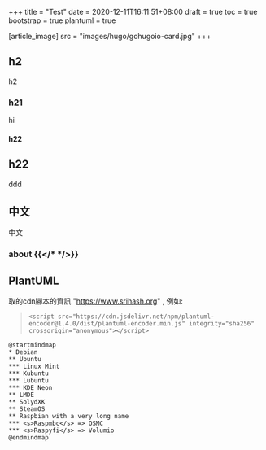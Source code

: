+++
title = "Test"
date = 2020-12-11T16:11:51+08:00
draft = true
toc = true
bootstrap = true
plantuml = true

[article_image]
    src = "images/hugo/gohugoio-card.jpg"
+++

## h2

h2

### h21

hi

#### h22


## h22

ddd

## 中文

中文

### about {{</* */>}}

## PlantUML

取的cdn腳本的資訊 "https://www.srihash.org" , 例如:

> ``<script src="https://cdn.jsdelivr.net/npm/plantuml-encoder@1.4.0/dist/plantuml-encoder.min.js" integrity="sha256" crossorigin="anonymous"></script>``

```plantuml
@startmindmap
* Debian
** Ubuntu
*** Linux Mint
*** Kubuntu
*** Lubuntu
*** KDE Neon
** LMDE
** SolydXK
** SteamOS
** Raspbian with a very long name
*** <s>Raspmbc</s> => OSMC
*** <s>Raspyfi</s> => Volumio
@endmindmap
```
